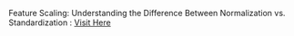 
Feature Scaling: Understanding the Difference Between Normalization vs. Standardization : <a href="https://www.analyticsvidhya.com/blog/2020/04/feature-scaling-machine-learning-normalization-standardization/">Visit Here</a>
